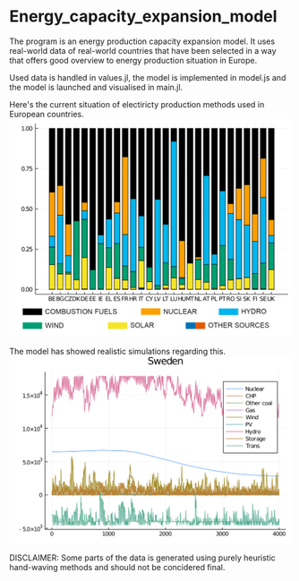 # Energy_capacity_expansion_model
The program is an energy production capacity expansion model. It uses real-world data of real-world countries that have been selected in a way that offers good overview to energy production situation in Europe.

Used data is handled in values.jl, the model is implemented in model.js and the model is launched and visualised in main.jl.

Here's the current situation of electiricty production methods used in European countries.
![Europe](MYPLOTS/europe.png)

The model has showed realistic simulations regarding this.
![Example of the outcome](swedenSituation.PNG)

DISCLAIMER:
Some parts of the data is generated using purely heuristic hand-waving methods and should not be concidered final.
